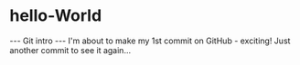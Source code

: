 # hello-World
--- Git intro ---
I'm about to make my 1st commit on GitHub - exciting! 
Just another commit to see it again...
